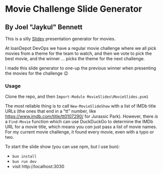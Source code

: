 # Movie Challenge Slide Generator
## By Joel "Jaykul" Bennett

This is a silly [Slidev](https://sli.dev/) presentation generator for movies.

At loanDepot DevOps we have a regular movie challenge where we all pick movies from a theme for the team to watch, and then we vote to pick the best movie, and the winner ... picks the theme for the next challenge.

I made this slide generator to one-up the previous winner when presenting the movies for the challenge 😉

### Usage

Clone the repo, and then `Import-Module MovieSlides\MovieSlides.psm1`

The most reliable thing is to call `New-MovieSlideShow` with a list of IMDb title URLs (the ones that end in a "tt" number, like https://www.imdb.com/title/tt0107290/ for Jurassic Park).  However, there _is_ a `Find-Movie` function which can use DuckDuckGo to determine the IMDb URL for a movie title, which means you _can_ just pass a list of movie names. For my current movie challenge, it found every movie, even with a typo or two.

To start the slide show (you can use npm, but I use bun):

- `bun install`
- `bun run dev`
- visit http://localhost:3030
